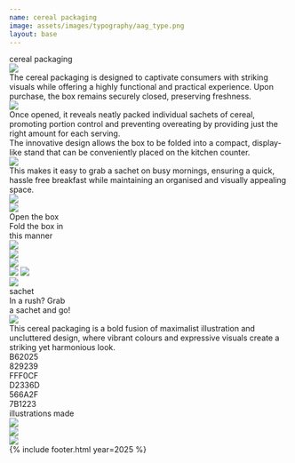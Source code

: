 ```yaml
---
name: cereal packaging
image: assets/images/typography/aag_type.png
layout: base
---
```


<div class="flex flex-col">
    <div class="w-full lg:text-[96px] md:text-[96px] text-[50px] flex justify-center items-center min-h-[145px] italic">
        cereal packaging
    </div>
    <div class="md:min-h-[400px] min-h-[300px] md:mx-0 mx-5 flex justify-center items-center fit-view-post">
        <img class="h-full object-scale-down" src="{{site.baseurl}}{{site.packagingurl}}/packaging_w_o bg.png">
    </div>
</div>
<div class="max-w-[800px] md:mx-auto mx-5 my-10 text-[2.2rem] leading-[2.4rem] text-center">
    The cereal packaging is designed to <span class="italic">captivate consumers with striking visuals</span> while offering a highly functional and practical experience. Upon purchase, the box remains securely closed, preserving freshness.
</div>
<div class="w-full grid grid-cols-2 my-20">
    <div class="col-span-1 lazyload-right">
        <div>
            <img class="rotate-18 -translate-x-[4%]" src="{{site.baseurl}}{{site.packagingurl}}/lefthand.png">
        </div>
    </div>
    <div class="col-span-1 text-[2.2rem] leading-[2.4rem] text-center md:mx-20 mx-5 my-auto">
        Once opened, it reveals neatly packed <span class="italic">individual sachets of cereal, promoting portion control</span> and preventing overeating by providing just the right amount for each serving. 
    </div>
</div>
<div class="w-full grid grid-cols-2 my-20">
    <div class="col-span-1 text-[2.2rem] leading-[2.4rem] text-center md:mx-20 mx-5 my-auto">
        The innovative design allows the box to be <span class="italic">folded into a compact, display-like stand</span> that can be conveniently placed on the kitchen counter.
    </div>
    <div class="col-span-1 lazyload-left"> 
        <div>
            <img class="-rotate-27 translate-x-[15%]" src="{{site.baseurl}}{{site.packagingurl}}/righthand.png">
        </div>
    </div>
</div>
<div class="max-w-[800px] md:mx-auto mx-5 my-50 text-[2.2rem] leading-[2.4rem] text-center">
    This makes it easy to grab a sachet on busy mornings, ensuring a quick, hassle free breakfast while maintaining an organised and visually appealing space.
</div>
<div class="grid grid-cols-20 my-20 gap-x-[2%] gap-y-20 lg:mx-20 mx-5">
    <div class="relative col-span-9"> 
        <div class="w-full h-full flex items-center">
            <img class="object-scale-down" src="{{site.baseurl}}{{site.packagingurl}}/package-close.png">
        </div>
        <div class="w-[5dvw] rotate-60 absolute top-[40%] -right-[11%]">
            <img class="object-scale-down -rotate-65" src="{{site.baseurl}}{{site.packagingurl}}/arrow_4.png">
        </div>
    </div>
    <div class="col-span-11 text-[2.2rem] leading-[2.4rem] text-center my-auto">
        Open the box
    </div> 
    <div class="col-span-10 text-[2.2rem] leading-[2.4rem] text-center my-auto">
        Fold the box in<br>this manner
    </div> 
    <div class="relative col-span-10 rotate-18 scale-80"> 
        <img class="object-scale-down" src="{{site.baseurl}}{{site.packagingurl}}/half_cereal_packaging.png">
        <div class="w-[4dvw] rotate-10 absolute -top-[12%] right-[15%]">
            <img class="top-0 right-0 object-scale-down -rotate-19" src="{{site.baseurl}}{{site.packagingurl}}/arrow.png">
        </div>
    </div>
    <div class="relative col-span-9"> 
        <img class="object-scale-down" src="{{site.baseurl}}{{site.packagingurl}}/packaging_w_o bg.png">
        <div class="w-[9dvw] absolute -top-[16%] right-[10%]">
            <img class="top-0 right-0 object-scale-down -rotate-19" src="{{site.baseurl}}{{site.packagingurl}}/sachet_mockup.png">
            <img class="absolute w-[9dw] -top-[20%] -right-[30%] object-scale-down rotate-15" src="{{site.baseurl}}{{site.packagingurl}}/sachet_mockup.png">
            <div class="w-[3dvw] rotate-10 absolute -top-[60%] right-[75%]">
                <img class="w-[2dw] top-0 right-0 object-scale-down -rotate-65" src="{{site.baseurl}}{{site.packagingurl}}/arrow.png">
            </div>
            <div class="text-[2dvw] absolute -top-[35%] right-[100%]">
                sachet
            </div>
        </div>
    </div>
    <div class="col-span-11 text-[2.2rem] leading-[2.4rem] text-center my-auto">
        In a rush? Grab<br>a sachet and go!
    </div> 
</div>
<div class="my-40">
    <img class="w-full" src="{{site.baseurl}}{{site.packagingurl}}/cereal_edited.jpg">
</div>
<div class="max-w-[800px] md:mx-auto mx-5 my-40 text-[2.2rem] leading-[2.4rem] text-center">
    This cereal packaging is a bold fusion of maximalist illustration and uncluttered design, where vibrant colours and expressive visuals create a striking yet harmonious look.
</div>
<div class="grid grid-cols-10 mb-20 text-white text-[36px] italic">
    <div class="relative col-span-5 min-h-[140px] bg-[#B62025]">
        <div class="absolute right-5 bottom-0">
            B62025
        </div>
    </div>
    <div class="relative col-span-5 min-h-[140px] bg-[#829239]">
        <div class="absolute left-5 bottom-0">
            829239
        </div>
    </div>
    <div class="relative col-span-4 min-h-[140px] text-black bg-[#FFF0CF]">
        <div class="absolute right-5 bottom-0">
            FFF0CF
        </div>
    </div>
    <div class="relative col-span-6 min-h-[140px] bg-[#D2336D]">
        <div class="absolute left-5 bottom-0">
            D2336D
        </div>
    </div>
    <div class="relative col-span-5 min-h-[140px] bg-[#566A2F]">
        <div class="absolute right-5 bottom-0">
            566A2F
        </div>
    </div>
    <div class="relative col-span-5 min-h-[140px] bg-[#7B1223]">
        <div class="absolute left-5 bottom-0">
            7B1223
        </div>
    </div>
</div>
<div class="col-span-10 text-[36px] italic text-center pb-5 mt-30">
    illustrations made  
</div>
<div class="grid grid-cols-3 gap-10 lg:mx-10 mx-5">
   <div class="col-span-1 flex justify-center items-center"> 
        <img class="w-7/10 object-scale-down" src="{{site.baseurl}}{{site.packagingurl}}/illustrations_packaging-14.png">
   </div>
   <div class="col-span-1 flex justify-center items-center"> 
        <img class="w-full object-scale-down" src="{{site.baseurl}}{{site.packagingurl}}/illustrations_packaging-15.png">
   </div>
   <div class="col-span-1 flex justify-center items-center"> 
        <img class="w-full object-scale-down" src="{{site.baseurl}}{{site.packagingurl}}/individual_design-13.png">
   </div>
</div>
{% include footer.html year=2025 %}
